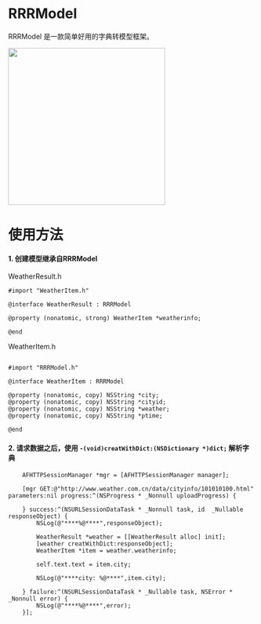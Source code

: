 # RRRModel
RRRModel 是一款简单好用的字典转模型框架。

<img src="https://user-images.githubusercontent.com/12697902/27414745-c4e94212-5735-11e7-989f-dfa786b0beac.png" width="320">

# 使用方法
#### 1. 创建模型继承自RRRModel

WeatherResult.h
```
#import "WeatherItem.h"

@interface WeatherResult : RRRModel

@property (nonatomic, strong) WeatherItem *weatherinfo;

@end

```
WeatherItem.h
```

#import "RRRModel.h"

@interface WeatherItem : RRRModel

@property (nonatomic, copy) NSString *city;
@property (nonatomic, copy) NSString *cityid;
@property (nonatomic, copy) NSString *weather;
@property (nonatomic, copy) NSString *ptime;

@end

```
#### 2. 请求数据之后，使用 `-(void)creatWithDict:(NSDictionary *)dict;` 解析字典

```
    AFHTTPSessionManager *mgr = [AFHTTPSessionManager manager];
    
    [mgr GET:@"http://www.weather.com.cn/data/cityinfo/101010100.html" parameters:nil progress:^(NSProgress * _Nonnull uploadProgress) {
        
    } success:^(NSURLSessionDataTask * _Nonnull task, id  _Nullable responseObject) {
        NSLog(@"****%@****",responseObject);
        
        WeatherResult *weather = [[WeatherResult alloc] init];
        [weather creatWithDict:responseObject];
        WeatherItem *item = weather.weatherinfo;
        
        self.text.text = item.city;
        
        NSLog(@"****city: %@****",item.city);
        
    } failure:^(NSURLSessionDataTask * _Nullable task, NSError * _Nonnull error) {
        NSLog(@"****%@****",error);
    }];
```
